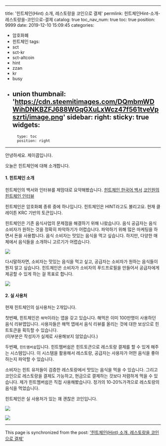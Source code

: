 
---
title: '힌트체인(Hint) 소개, 레스토랑을 코인으로 결제'
permlink: 힌트체인Hint-소개-레스토랑을-코인으로-결제
catalog: true
toc_nav_num: true
toc: true
position: 9999
date: 2019-12-10 15:09:45
categories:
- 암호화폐
- 힌트체인
tags:
- sct
- sct-kr
- sct-altcoin
- hint
- zzan
- kr
- busy
- union
thumbnail: 'https://cdn.steemitimages.com/DQmbmWDWihDNKBZFJ688WGqGXuLxWcz47f561tveVpszrti/image.png'
sidebar:
    right:
        sticky: true
widgets:
    -
        type: toc
        position: right
---


안녕하세요. 제이콥입니다.

오늘은 힌트체인에 대해 소개합니다.

#### 1. 힌트체인 소개

힌트체인의 백서와 인터뷰를 제맘대로 요약해봤습니다.
[힌트체인 한국어 백서](http://hintchain.io/attach/180915_Hintchain_WP_1_7_KO.pdf)
[코인원의 힌트체인 인터뷰](https://coinone.co.kr/talk/forum/detail/10)

힌트체인은 암호화폐 종류 중에 하나입니다. 힌트체인은 HINT라고도 불리고요. 현재 클레이튼 KRC 기반의 토큰입니다.

힌트체인은 기존 음식사업의 문제점을 해결하기 위해 나왔습니다.  음식 공급자는 음식 소비자가 원하는 것을 정확히 파악하기가 어렵습니다. 파악하기 위해 많은 마케팅을 하면서 돈을 사용합니다. 음식 소비자는 맛있는 음식을 먹고 싶습니다. 하지만, 다양한 매체에서 음식들을 소개하니 고르기가 어렵습니다. 

![](https://cdn.steemitimages.com/DQmbmWDWihDNKBZFJ688WGqGXuLxWcz47f561tveVpszrti/image.png)


다시말하자면, 소비자는 맛있는 음식을 먹고 싶고, 공급자는 소비자가 원하는 음식들이 뭔지 알고 싶습니다. 힌트체인은 소비자가 소비자의 푸드프로필을 만들어서 공급자에게 제공할 수 있게 하는 걸 목표로 합니다. 

![](https://cdn.steemitimages.com/DQme1wjeqomrWSGeRiZRphfcnkkoMhvorYmbQv8WxbQVqox/image.png)

#### 2. 실 사용처

현재 힌트체인의 실사용처는 2개입니다.

첫번째, 힌트체인은 `해먹`이라는 앱을 갖고 있습니다. 해먹은 이미 100만명이 사용하던 음식 리뷰앱입니다. 사용자들은 해먹 앱에서 음식 리뷰를 올리는 것에 대한 보상으로 힌트토큰을 획득할 수 있습니다.  
(이부분은 작성자가 실제로 사용해보지 않았습니다.)

두번째, `힌트멤버쉽`입니다. 힌트멤버쉽은 힌트토큰으로 레스토랑 결제를 할 수 있게 해주는 시스템입니다. 이 시스템을 활용해서 레스토랑, 공급자는 사용자가 어떤 음식을 좋아하는지 파악할 수 있습니다. 

소비자는 힌트 유저들이 검증한 레스토랑에서 맛있는 음식을 먹을 수 있습니다. 그리고 코인으로 레스토랑을 결제도 가능하고, 현금으로 결제하는 것보다 저렴하게 먹을 수 있습니다. 제가 힌트멤버쉽은 직접 사용해봤습니다.  정가의 10-20%가격으로 레스토랑의 음식을 먹었습니다.

힌트체인은 실 사용처가 있는 꽤 괜찮은 코인입니다.

![](https://steemitimages.com/840x0/https://ipfs.busy.org/ipfs/QmbSqtweL4zg1Q1JK7ZmNywVzGUMoujZmegExTGZXkjCDE) 

![](https://steemitimages.com/849x0/https://ipfs.busy.org/ipfs/QmQdG34ZwYMghYBBR3zMXn1hPAgxfanLnyETyqThKYJh3L)


- - -

This page is synchronized from the post: ['힌트체인(Hint) 소개, 레스토랑을 코인으로 결제'](https://steempeak.com/@jacobyu/hint)
